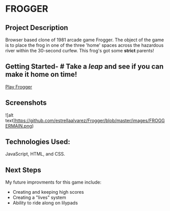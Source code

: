 # FROGGER
## Project Description
Browser based clone of 1981 arcade game Frogger. The object of the game is to place the frog in one of the three 'home' spaces across the hazardous river within the 30-second curfew. This frog's got some **strict** parents! 

## Getting Started- # Take a *leap* and see if you can make it home on time!
[Play Frogger](https://estrellaalvarez.github.io/Frogger/)

## Screenshots
![alt text]https://github.com/estrellaalvarez/Frogger/blob/master/images/FROGGERMAIN.png)

## Technologies Used:
JavaScript, HTML, and CSS.

## Next Steps
My future improvments for this game include:
* Creating and keeping high scores
* Creating a "lives" system
* Ability to ride along on lilypads